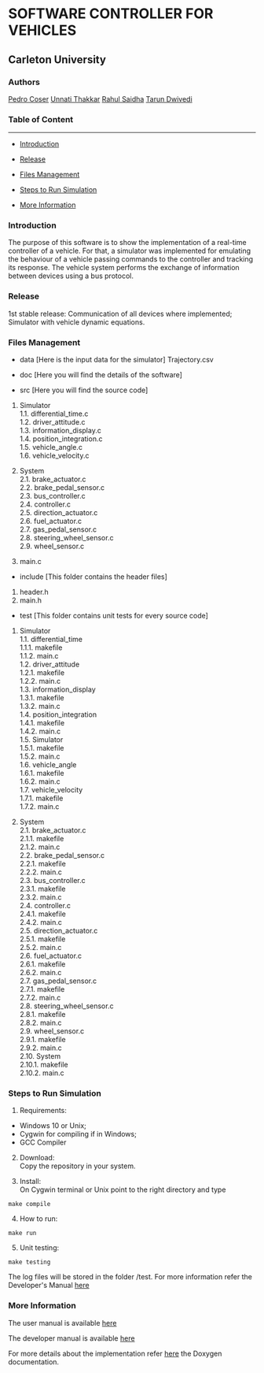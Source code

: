 # **SOFTWARE CONTROLLER FOR VEHICLES**

## Carleton University

### Authors
[Pedro Coser](https://github.com/PCoser)
[Unnati Thakkar](https://github.com/unnati9979)
[Rahul Saidha](https://github.com/rahulsaidha)
[Tarun Dwivedi](https://github.com/Tarund95)

### Table of Content
---
- [Introduction](#Introduction)

- [Release](#Release)

- [Files Management](#Files-Management)

- [Steps to Run Simulation](#Steps-To-Run-Simulation) 

- [More Information](#More-Information)

### Introduction

The purpose of this software is to show the implementation of a real-time controller of a vehicle.
For that, a simulator was implemented for emulating the behaviour of a vehicle passing commands to the controller and tracking its response.
The vehicle system performs the exchange of information between devices using a bus protocol. 

### Release
1st stable release: Communication of all devices where implemented; Simulator with vehicle dynamic equations.

### Files Management

+ data [Here is the input data for the simulator]
Trajectory.csv  

+ doc [Here you will find the details of the software]

+ src [Here you will find the source code]
1. Simulator  
1.1. differential\_time.c  
1.2. driver\_attitude.c  
1.3. information\_display.c  
1.4. position\_integration.c  
1.5. vehicle\_angle.c  
1.6. vehicle\_velocity.c  

2. System  
2.1. brake\_actuator.c  
2.2. brake\_pedal\_sensor.c  
2.3. bus\_controller.c  
2.4. controller.c  
2.5. direction\_actuator.c  
2.6. fuel\_actuator.c  
2.7. gas\_pedal\_sensor.c  
2.8. steering\_wheel_sensor.c  
2.9. wheel\_sensor.c  

3. main.c

+ include [This folder contains the header files]
1. header.h
2. main.h

+ test [This folder contains unit tests for every source code]
1. Simulator  
1.1. differential\_time  
1.1.1. makefile  
1.1.2. main.c  
1.2. driver\_attitude  
1.2.1. makefile  
1.2.2. main.c  
1.3. information\_display  
1.3.1. makefile  
1.3.2. main.c  
1.4. position\_integration  
1.4.1. makefile  
1.4.2. main.c  
1.5. Simulator  
1.5.1. makefile  
1.5.2. main.c  
1.6. vehicle\_angle  
1.6.1. makefile  
1.6.2. main.c  
1.7. vehicle\_velocity  
1.7.1. makefile  
1.7.2. main.c  

2. System  
2.1. brake\_actuator.c  
2.1.1. makefile  
2.1.2. main.c  
2.2. brake\_pedal\_sensor.c  
2.2.1. makefile  
2.2.2. main.c  
2.3. bus\_controller.c  
2.3.1. makefile  
2.3.2. main.c  
2.4. controller.c  
2.4.1. makefile  
2.4.2. main.c  
2.5. direction\_actuator.c  
2.5.1. makefile  
2.5.2. main.c  
2.6. fuel\_actuator.c  
2.6.1. makefile  
2.6.2. main.c  
2.7. gas\_pedal\_sensor.c  
2.7.1. makefile  
2.7.2. main.c  
2.8. steering\_wheel_sensor.c  
2.8.1. makefile  
2.8.2. main.c  
2.9. wheel\_sensor.c  
2.9.1. makefile  
2.9.2. main.c  
2.10. System  
2.10.1. makefile     
2.10.2. main.c    

### Steps to Run Simulation

1. Requirements:
 - Windows 10 or Unix;
 - Cygwin for compiling if in Windows;
 - GCC Compiler

2. Download:  
Copy the repository in your system.

3. Install:  
On Cygwin terminal or Unix point to the right directory and type
	
  ```
  make compile
  ```

4. How to run:

  ```
  make run
  ```

5. Unit testing:
  ```
  make testing
  ```
  The log files will be stored in the folder /test.
  For more information refer the Developer's Manual [here](https://github.com/PCoser/Software-Programing-in-C/doc/Developer_manual.md)

### More Information

The user manual is available [here](https://github.com/PCoser/Software-Programing-in-C/blob/master/doc/User_manual.md)

The developer manual is available [here](https://github.com/PCoser/Software-Programing-in-C/blob/master/doc/Developer%20Manual.md)

For more details about the implementation refer [here](https://github.com/PCoser/Software-Programing-in-C/tree/master/doc/Doxygen) the Doxygen documentation.
